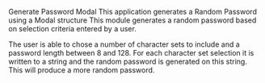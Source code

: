 Generate Password Modal
This application generates a Random Password using a Modal structure
This module generates a random password based on selection criteria entered by a user.

The user is able to chose a number of character sets to include and a password length between 8 and 128. 
For each character set selection it is written to a string and the random password is generated on this string.  This will produce a more random
password.
